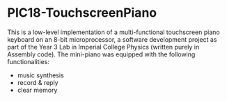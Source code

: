 # PIC18-TouchscreenPiano

This is a low-level implementation of a multi-functional touchscreen piano keyboard on an 8-bit microprocessor, a software development project as part of the Year 3 Lab in Imperial College Physics (written purely in Assembly code). The mini-piano was equipped with the following functionalities:
- music synthesis 
- record & reply
- clear memory

